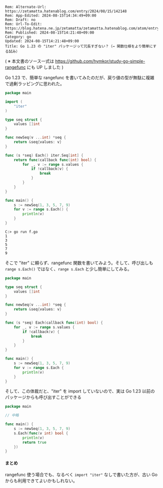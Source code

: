 ```header
Rem: Alternate-Url: https://zetamatta.hatenablog.com/entry/2024/08/15/142148
Rem: App-Edited: 2024-08-15T14:34:49+09:00
Rem: Draft: no
Rem: Url-To-Edit: https://blog.hatena.ne.jp/zetamatta/zetamatta.hatenablog.com/atom/entry/6801883189129726349
Rem: Published: 2024-08-15T14:21:48+09:00
Category: go
Updated: 2024-08-15T14:21:48+09:00
Title: Go 1.23 の "iter" パッケージって冗長すぎない？（→ 関数仕様をより簡単にする試み）
```
( ※  本文書のソース一式は https://github.com/hymkor/study-go-simple-rangefunc にも UP しました )

Go 1.23 で、簡単な rangefunc を書いてみたのだが、戻り値の型が無駄に複雑で過剰ラッピングに思われた。

```go
package main

import (
    "iter"
)

type seq struct {
    values []int
}

func newSeq(v ...int) *seq {
    return &seq{values: v}
}

func (s *seq) Each() iter.Seq[int] {
    return func(callback func(int) bool) {
        for _, v := range s.values {
            if !callback(v) {
                break
            }
        }
    }
}

func main() {
    s := newSeq(1, 3, 5, 7, 9)
    for v := range s.Each() {
        println(v)
    }
}
```

```
C:> go run f.go
1
3
5
7
9
```

そこで "iter" に頼らず、rangefunc 関数を書いてみよう。そして、呼び出しも `range s.Each()` ではなく、`range s.Each` と少し簡単にしてみる。

```go
package main

type seq struct {
    values []int
}

func newSeq(v ...int) *seq {
    return &seq{values: v}
}

func (s *seq) Each(callback func(int) bool) {
    for _, v := range s.values {
        if !callback(v) {
            break
        }
    }
}

func main() {
    s := newSeq(1, 3, 5, 7, 9)
    for v := range s.Each {
        println(v)
    }
}
```

そして、この体裁だと、"iter" を import していないので、実は Go 1.23 以前のパッケージからも呼び出すことができる

```go
package main

// 中略

func main() {
    s := newSeq(1, 3, 5, 7, 9)
    s.Each(func(v int) bool {
        println(v)
        return true
    })
}
```

#### まとめ

rangefunc 使う場合でも、なるべく `import "iter"` なしで書いた方が、古い Go からも利用できてよいかもしれない。
